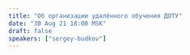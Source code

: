 ```yaml
---
title: "Об организации удалённого обучения ДОТУ"
date: "30 Aug 21 18:00 MSK"
draft: false
speakers: ["sergey-budkov"]
---
```


